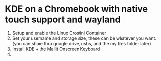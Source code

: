 # KDE on a Chromebook with native touch support and wayland
1. Setup and enable the Linux Crostini Container
2. Set your username and storage size, these can be whatever you want. (you can share thru google drive, usbs, and the my files folder later)
3. Install KDE + the Mallit Onscreen Keyboard
4. 
<!--stackedit_data:
eyJoaXN0b3J5IjpbMTQ2NTAzMzQ0XX0=
-->